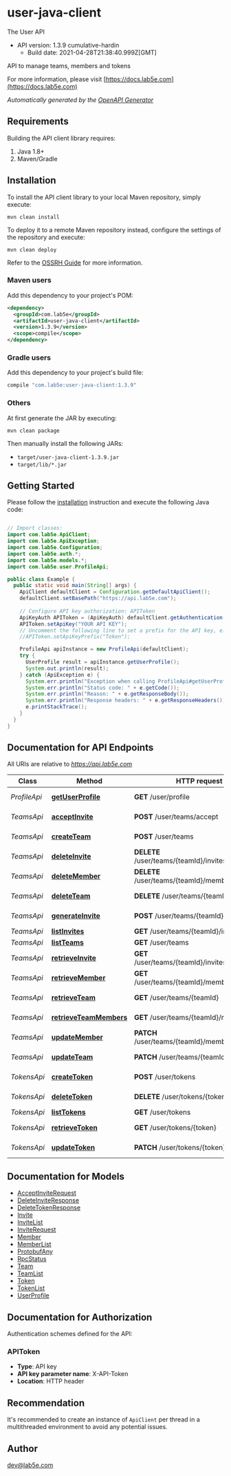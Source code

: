 # user-java-client

The User API
- API version: 1.3.9 cumulative-hardin
  - Build date: 2021-04-28T21:38:40.999Z[GMT]

API to manage teams, members and tokens

  For more information, please visit [https://docs.lab5e.com](https://docs.lab5e.com)

*Automatically generated by the [OpenAPI Generator](https://openapi-generator.tech)*


## Requirements

Building the API client library requires:
1. Java 1.8+
2. Maven/Gradle

## Installation

To install the API client library to your local Maven repository, simply execute:

```shell
mvn clean install
```

To deploy it to a remote Maven repository instead, configure the settings of the repository and execute:

```shell
mvn clean deploy
```

Refer to the [OSSRH Guide](http://central.sonatype.org/pages/ossrh-guide.html) for more information.

### Maven users

Add this dependency to your project's POM:

```xml
<dependency>
  <groupId>com.lab5e</groupId>
  <artifactId>user-java-client</artifactId>
  <version>1.3.9</version>
  <scope>compile</scope>
</dependency>
```

### Gradle users

Add this dependency to your project's build file:

```groovy
compile "com.lab5e:user-java-client:1.3.9"
```

### Others

At first generate the JAR by executing:

```shell
mvn clean package
```

Then manually install the following JARs:

* `target/user-java-client-1.3.9.jar`
* `target/lib/*.jar`

## Getting Started

Please follow the [installation](#installation) instruction and execute the following Java code:

```java

// Import classes:
import com.lab5e.ApiClient;
import com.lab5e.ApiException;
import com.lab5e.Configuration;
import com.lab5e.auth.*;
import com.lab5e.models.*;
import com.lab5e.user.ProfileApi;

public class Example {
  public static void main(String[] args) {
    ApiClient defaultClient = Configuration.getDefaultApiClient();
    defaultClient.setBasePath("https://api.lab5e.com");
    
    // Configure API key authorization: APIToken
    ApiKeyAuth APIToken = (ApiKeyAuth) defaultClient.getAuthentication("APIToken");
    APIToken.setApiKey("YOUR API KEY");
    // Uncomment the following line to set a prefix for the API key, e.g. "Token" (defaults to null)
    //APIToken.setApiKeyPrefix("Token");

    ProfileApi apiInstance = new ProfileApi(defaultClient);
    try {
      UserProfile result = apiInstance.getUserProfile();
      System.out.println(result);
    } catch (ApiException e) {
      System.err.println("Exception when calling ProfileApi#getUserProfile");
      System.err.println("Status code: " + e.getCode());
      System.err.println("Reason: " + e.getResponseBody());
      System.err.println("Response headers: " + e.getResponseHeaders());
      e.printStackTrace();
    }
  }
}

```

## Documentation for API Endpoints

All URIs are relative to *https://api.lab5e.com*

Class | Method | HTTP request | Description
------------ | ------------- | ------------- | -------------
*ProfileApi* | [**getUserProfile**](docs/ProfileApi.md#getUserProfile) | **GET** /user/profile | Logged in profile
*TeamsApi* | [**acceptInvite**](docs/TeamsApi.md#acceptInvite) | **POST** /user/teams/accept | Accept invite
*TeamsApi* | [**createTeam**](docs/TeamsApi.md#createTeam) | **POST** /user/teams | Create team
*TeamsApi* | [**deleteInvite**](docs/TeamsApi.md#deleteInvite) | **DELETE** /user/teams/{teamId}/invites/{code} | Delete invite
*TeamsApi* | [**deleteMember**](docs/TeamsApi.md#deleteMember) | **DELETE** /user/teams/{teamId}/members/{userId} | Remove member
*TeamsApi* | [**deleteTeam**](docs/TeamsApi.md#deleteTeam) | **DELETE** /user/teams/{teamId} | Remove team
*TeamsApi* | [**generateInvite**](docs/TeamsApi.md#generateInvite) | **POST** /user/teams/{teamId}/invites | Generate invite
*TeamsApi* | [**listInvites**](docs/TeamsApi.md#listInvites) | **GET** /user/teams/{teamId}/invites | List invites
*TeamsApi* | [**listTeams**](docs/TeamsApi.md#listTeams) | **GET** /user/teams | List teams
*TeamsApi* | [**retrieveInvite**](docs/TeamsApi.md#retrieveInvite) | **GET** /user/teams/{teamId}/invites/{code} | Retrieve invite
*TeamsApi* | [**retrieveMember**](docs/TeamsApi.md#retrieveMember) | **GET** /user/teams/{teamId}/members/{userId} | Retrieve member
*TeamsApi* | [**retrieveTeam**](docs/TeamsApi.md#retrieveTeam) | **GET** /user/teams/{teamId} | Retrieve team
*TeamsApi* | [**retrieveTeamMembers**](docs/TeamsApi.md#retrieveTeamMembers) | **GET** /user/teams/{teamId}/members | List members
*TeamsApi* | [**updateMember**](docs/TeamsApi.md#updateMember) | **PATCH** /user/teams/{teamId}/members/{userId} | Update member
*TeamsApi* | [**updateTeam**](docs/TeamsApi.md#updateTeam) | **PATCH** /user/teams/{teamId} | Update team
*TokensApi* | [**createToken**](docs/TokensApi.md#createToken) | **POST** /user/tokens | Create token
*TokensApi* | [**deleteToken**](docs/TokensApi.md#deleteToken) | **DELETE** /user/tokens/{token} | Remove token
*TokensApi* | [**listTokens**](docs/TokensApi.md#listTokens) | **GET** /user/tokens | List tokens
*TokensApi* | [**retrieveToken**](docs/TokensApi.md#retrieveToken) | **GET** /user/tokens/{token} | Retrieve token
*TokensApi* | [**updateToken**](docs/TokensApi.md#updateToken) | **PATCH** /user/tokens/{token} | Update token


## Documentation for Models

 - [AcceptInviteRequest](docs/AcceptInviteRequest.md)
 - [DeleteInviteResponse](docs/DeleteInviteResponse.md)
 - [DeleteTokenResponse](docs/DeleteTokenResponse.md)
 - [Invite](docs/Invite.md)
 - [InviteList](docs/InviteList.md)
 - [InviteRequest](docs/InviteRequest.md)
 - [Member](docs/Member.md)
 - [MemberList](docs/MemberList.md)
 - [ProtobufAny](docs/ProtobufAny.md)
 - [RpcStatus](docs/RpcStatus.md)
 - [Team](docs/Team.md)
 - [TeamList](docs/TeamList.md)
 - [Token](docs/Token.md)
 - [TokenList](docs/TokenList.md)
 - [UserProfile](docs/UserProfile.md)


## Documentation for Authorization

Authentication schemes defined for the API:
### APIToken

- **Type**: API key
- **API key parameter name**: X-API-Token
- **Location**: HTTP header


## Recommendation

It's recommended to create an instance of `ApiClient` per thread in a multithreaded environment to avoid any potential issues.

## Author

dev@lab5e.com

